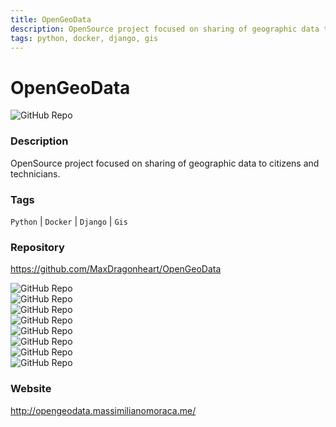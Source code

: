 ```yaml
---
title: OpenGeoData
description: OpenSource project focused on sharing of geographic data to citizens and technicians.
tags: python, docker, django, gis
---
```

        

# OpenGeoData

![GitHub Repo](https://img.shields.io/static/v1?label=category&message=opensource&color=green)

### Description

OpenSource project focused on sharing of geographic data to citizens and technicians.

### Tags

`Python` | `Docker` | `Django` | `Gis`

### Repository

https://github.com/MaxDragonheart/OpenGeoData

![GitHub Repo](https://img.shields.io/github/stars/MaxDragonheart/OpenGeoData?style=social)<br />![GitHub Repo](https://img.shields.io/github/forks/MaxDragonheart/OpenGeoData?style=social)<br />![GitHub Repo](https://img.shields.io/github/v/tag/MaxDragonheart/OpenGeoData?style=social)<br />![GitHub Repo](https://img.shields.io/github/contributors/MaxDragonheart/OpenGeoData)<br />![GitHub Repo](https://img.shields.io/github/issues-pr/MaxDragonheart/OpenGeoData)<br />![GitHub Repo](https://img.shields.io/github/issues/MaxDragonheart/OpenGeoData)<br />![GitHub Repo](https://img.shields.io/github/license/MaxDragonheart/OpenGeoData)<br />![GitHub Repo](https://img.shields.io/github/last-commit/MaxDragonheart/OpenGeoData)<br />

### Website

http://opengeodata.massimilianomoraca.me/